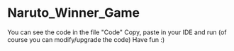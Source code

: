 # Naruto_Winner_Game
You can see the code in the file "Code"
Copy, paste in your IDE and run  (of course you can modify/upgrade the code)
Have fun :)
